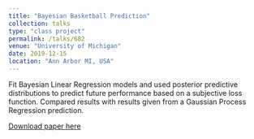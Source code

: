 ```yaml
---
title: "Bayesian Basketball Prediction"
collection: talks
type: "class project"
permalink: /talks/682
venue: "University of Michigan"
date: 2019-12-15
location: "Ann Arbor MI, USA"
---
```


Fit Bayesian Linear Regression models and used posterior predictive distributions to predict future performance based on a subjective loss function. Compared results with results given from a Gaussian Process Regression prediction.

[Download paper here](http://herashi.github.io/files/682.pdf)
